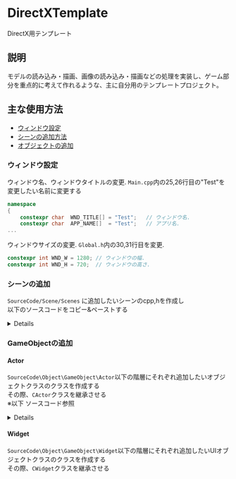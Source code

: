 # DirectXTemplate
DirectX用テンプレート

## 説明
モデルの読み込み・描画、画像の読み込み・描画などの処理を実装し、ゲーム部分を重点的に考えて作れるような、主に自分用のテンプレートプロジェクト。  

## 主な使用方法

- [ウィンドウ設定](#ウィンドウ設定)
- [シーンの追加方法](#シーンの追加)
- [オブジェクトの追加](#GameObjectの追加)


### ウィンドウ設定  
ウィンドウ名、ウィンドウタイトルの変更.
<code>Main.cpp</code>内の25,26行目の"Test"を変更したい名前に変更する  
~~~C++ Main.cpp
namespace
{
	constexpr char	WND_TITLE[]	= "Test";	// ウィンドウ名.
	constexpr char	APP_NAME[]	= "Test";	// アプリ名.
...
~~~

ウィンドウサイズの変更.
<code>Global.h</code>内の30,31行目を変更.
~~~C++ Global.h
constexpr int WND_W	= 1280;	// ウィンドウの幅.
constexpr int WND_H	= 720;	// ウィンドウの高さ.
~~~
### シーンの追加  
<code>SourceCode/Scene/Scenes</code> に追加したいシーンのcpp,hを作成し  
以下のソースコードをコピー&ペーストする  

<details>

~~~C++ Scene.h {.copy}
#include "..\..\SceneBase\SceneBase.h"

class CScene : public CSceneBase
{
public:
	CScene( CSceneManager* pSceneManager );
	virtual ~CScene();

	// 読込関数.
	virtual bool Load() override;
	// 更新関数.
	virtual void Update() override;
	// モデル描画関数.
	virtual void ModelRender() override;
	// 画像描画関数.
	virtual void SpriteRender() override;
};
~~~
~~~C++ Scene.cpp {.copy}
CScene::CScene( CSceneManager* pSceneManager )
	: CSceneBase	( pSceneManager )
{
}

CScene::~CScene()
{
}

//============================.
//	読込関数.
//============================.
bool CScene::Load()
{
	return true;
}

//============================.
//	更新関数.
//============================.
void CScene::Update()
{}

//============================.
// モデル描画関数.
//============================.
void CScene::ModelRender()
{}

//============================.
// 画像描画関数.
//============================.
void CScene::SpriteRender()
{}
~~~
</details>

### GameObjectの追加
#### Actor
<code>SourceCode\Object\GameObject\Actor</code>以下の階層にそれぞれ追加したいオブジェクトクラスのクラスを作成する  
その際、<code>CActor</code>クラスを継承させる  
※以下 ソースコード参照  

<details>

~~~C++ test.h
class CTestObj : public CActor
{
public:
	CTestObj();
	virtual ~CTestObj();
	// 初期化関数.
	virtual bool Init() override;
	// 更新関数.
	virtual void Update( const float& deltaTime ) override;
	// 描画関数.
	virtual void Render() override;
	// 当たり判定関数.
	virtual void Collision( CActor* pActor ) override;
private:
	// 当たり判定の初期化.
	virtual void InitCollision() override;
	// 当たり判定の座標や、半径などの更新.
	virtual void UpdateCollision() override;
};
~~~
~~~C++ test.cpp
CTestObj::CTestObj()
{}
CTestObj::~CTestObj()
{}

// 初期化関数.
bool CTestObj::Init()
{
	InitCollision();	// 当たり判定の初期化.
	return true;
}
// 更新関数.
void CTestObj::Update( const float& deltaTime )
{
	m_DeltaTime = deltaTime;
	
	UpdateCollision();	// 当たり判定の更新.
}
// 描画関数.
void CTestObj::Render()
{
}
// 当たり判定関数.
void CTestObj::Collision( CActor* pActor )
{
}

// 当たり判定の初期化.
void CTestObj::InitCollision()
{
	m_pCollisions->InitCollision( ECollNo::Sphere );
	m_pCollisions->GetCollision<CSphere>()->SetRadius( 10.0f );
	
}
// 当たり判定の座標や、半径などの更新.
void CTestObj::UpdateCollision()
{
	m_pCollisions->GetCollision<CSphere>()->SetPosition( m_Tranceform.Position );
}
~~~

</details>

#### Widget
<code>SourceCode\Object\GameObject\Widget</code>以下の階層にそれぞれ追加したいUIオブジェクトクラスのクラスを作成する  
その際、<code>CWidget</code>クラスを継承させる  
